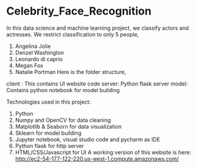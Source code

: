 # Celebrity_Face_Recognition
In this data science and machine learning project, we classify actors and actresses. We restrict classification to only 5 people,

1. Angelina Jolie
2. Denzel Washington
3. Leonardo di caprio
4. Megan Fox
5. Natalie Portman
Here is the folder structure,

client : This contains UI website code
server: Python flask server
model: Contains python notebook for model building

Technologies used in this project:

1. Python
2. Numpy and OpenCV for data cleaning
3. Matplotlib & Seaborn for data visualization
4. Sklearn for model building
5. Jupyter notebook, visual studio code and pycharm as IDE
6. Python flask for http server
7. HTML/CSS/Javascript for UI
A working version of this website is here: http://ec2-54-177-122-220.us-west-1.compute.amazonaws.com/
